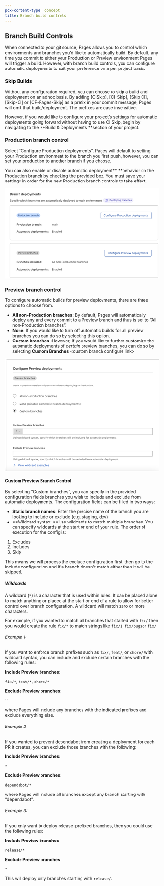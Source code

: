 ```yaml
---
pcx-content-type: concept
title: Branch build controls
---
```


## Branch Build Controls 

When connected to your git source, Pages allows you to control which environments and branches you’d like to automatically build. By default, any time you commit to either your Production or Preview environment Pages will trigger a build. However, with branch build controls, you can configure automatic deployments to suit your preference on a per project basis.

### Skip Builds 

Without any configuration required, you can choose to skip a build and deployment on an adhoc basis. By adding [CISkip], [CI-Skip], [Skip CI], [Skip-CI] or [CF-Pages-Skip] as a prefix in your commit message, Pages will omit that build/deployment. The prefixes are case insensitive. 

However, if you would like to configure your project’s settings for automatic deployments going forward without having to use CI Skip, begin by navigating to the **Build & Deployments **section of your project. 


### Production branch control 

Select  “Configure Production deployments”. Pages will default to setting your Production environment to the branch you first push, however, you can set your production to another branch if you choose. 

You can also enable or disable automatic deployment** **behavior on the Production branch by checking the provided box. You must save your settings in order for the new Production branch controls to take effect. 

![Configure preview branch](./media/configure-preview-deployment.png)

### Preview branch control 

To configure automatic builds for preview deployments, there are three options to choose from. 

* **All non-Production branches**: By default, Pages will automatically deploy any and every commit to a Preview branch and thus is set to “All non-Production branches”. 
* **None**: If you would like to turn off automatic builds for all preview branches you can do so by selecting this option. 
* **Custom branches** :However, if you would like to further customize the automatic deployments of _certain_ preview branches, you can do so by selecting **Custom Branches** &lt;custom branch configure link>

![Include preview branch](./media/include-preview-brances.png)

#### Custom Preview Branch Control  

By selecting “Custom branches”, you can specify in the provided configuration fields branches you wish to include and exclude from automatic deployments. The configuration fields can be filled in two ways: 

* **Static branch names**: Enter the precise name of the branch you are looking to include or exclude (e.g. staging, dev) 
* **Wildcard syntax: **Use wildcards to match multiple branches. You can specify wildcards at the start or end of your rule. The order of execution for the config is:
1. Excludes
2. Includes
3. Skip 

This means we will process the exclude configuration first, then go to the include configuration and if a branch doesn't match either then it will be skipped.

##### Wildcards

A wildcard (`*`) is a character that is used within rules. It can be placed alone to match anything or placed at the start or end of a rule to allow for better control over branch configuration. A wildcard will match zero or more characters. 

For example, if you wanted to match all branches that started with `fix/` then you would create the rule `fix/*` to match strings like `fix/1`, `fix/bugs`or `fix/`

###### Example 1: 

If you want to enforce branch prefixes such as `fix/`, `feat/`, or `chore/` with wildcard syntax, you can include and exclude certain branches with the following rules:

**Include Preview branches:**

`fix/*`, `feat/*`, `chore/*`

**Exclude Preview branches:**

``

where Pages will include any branches with the indicated prefixes and exclude everything else.

###### Example 2

If you wanted to prevent dependabot from creating a deployment for each PR it creates, you can exclude those branches with the following:

**Include Preview branches:**

`*`

**Exclude Preview branches:**

`dependabot/*`

where Pages will include all branches except any branch starting with “dependabot”. 

###### Example 3: 

If you only want to deploy release-prefixed branches, then you could use the following rules:

**Include Preview branches**

`release/*`

**Exclude Preview branches**

`*`

This will deploy only branches starting with `release/`.